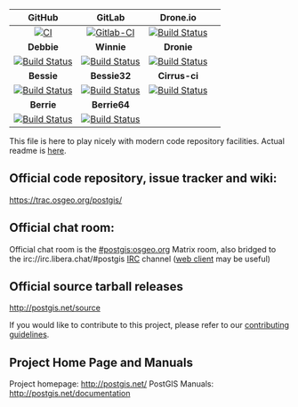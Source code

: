 
| **GitHub** | **GitLab** | **Drone.io** ||
| :---: | :---: | :---: | :---: |
| [![CI](https://github.com/postgis/postgis/workflows/CI/badge.svg?branch=master)](https://github.com/postgis/postgis/actions?query=branch%3Amaster) |  [![Gitlab-CI](https://gitlab.com/postgis/postgis/badges/master/pipeline.svg)](https://gitlab.com/postgis/postgis/commits/master) |  [![Build Status](https://cloud.drone.io/api/badges/postgis/postgis/status.svg?branch=master)](https://cloud.drone.io/postgis/postgis?branch=master) ||
| **Debbie** | **Winnie** | **Dronie** ||
| [![Build Status](https://debbie.postgis.net/buildStatus/icon?job=PostGIS_trunk)](https://debbie.postgis.net/view/PostGIS/job/PostGIS_trunk/) | [![Build Status](https://winnie.postgis.net:444/buildStatus/icon?job=PostGIS_trunk)](https://winnie.postgis.net:444/view/PostGIS/job/PostGIS_trunk/) | [![Build Status](https://dronie.osgeo.org/api/badges/postgis/postgis/status.svg?branch=master)](https://dronie.osgeo.org/postgis/postgis?branch=master) ||
| **Bessie** | **Bessie32** | **Cirrus-ci** |  |
|  [![Build Status](https://debbie.postgis.net/buildStatus/icon?job=PostGIS_Worker_Run%2Flabel%3Dbessie)](https://debbie.postgis.net/view/PostGIS/job/PostGIS_Worker_Run/label=bessie/) |  [![Build Status](https://debbie.postgis.net/buildStatus/icon?job=PostGIS_Worker_Run%2Flabel%3Dbessie32)](https://debbie.postgis.net/view/PostGIS/job/PostGIS_Worker_Run/label=bessie32/) |  [![Build Status](https://api.cirrus-ci.com/github/postgis/postgis.svg?branch=master)](http://cirrus-ci.com/github/postgis/postgis) |  |
| **Berrie** | **Berrie64** | | |
|  [![Build Status](https://debbie.postgis.net/buildStatus/icon?job=PostGIS_Worker_Run/label=berrie&build=last:${params.reference=refs/heads/master})](https://debbie.postgis.net/view/PostGIS/job/PostGIS_Worker_Run/label=berrie/) |  [![Build Status](https://debbie.postgis.net/buildStatus/icon?job=PostGIS_Worker_Run/label=berrie64&build=last:${params.reference=refs/heads/master})](https://debbie.postgis.net/view/PostGIS/job/PostGIS_Worker_Run/label=berrie64/) | | |

This file is here to play nicely with modern code repository facilities.
Actual readme is [here](README.postgis).

## Official code repository, issue tracker and wiki:
https://trac.osgeo.org/postgis/

## Official chat room:

Official chat room is the [#postgis:osgeo.org](https://matrix.to/#/#postgis:osgeo.org)
Matrix room, also bridged to the irc://irc.libera.chat/#postgis
[IRC](https://en.wikipedia.org/wiki/Comparison_of_Internet_Relay_Chat_clients) channel
([web client](https://web.libera.chat/#postgis) may be useful)

## Official source tarball releases

http://postgis.net/source

If you would like to contribute to this project, please refer to our
[contributing guidelines](CONTRIBUTING.md).

## Project Home Page and Manuals
Project homepage: http://postgis.net/
PostGIS Manuals: http://postgis.net/documentation
